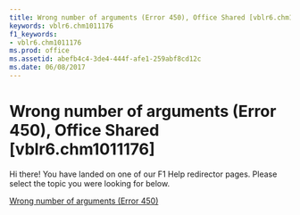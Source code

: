 ```yaml
---
title: Wrong number of arguments (Error 450), Office Shared [vblr6.chm1011176]
keywords: vblr6.chm1011176
f1_keywords:
- vblr6.chm1011176
ms.prod: office
ms.assetid: abefb4c4-3de4-444f-afe1-259abf8cd12c
ms.date: 06/08/2017
---
```



# Wrong number of arguments (Error 450), Office Shared [vblr6.chm1011176]

Hi there! You have landed on one of our F1 Help redirector pages. Please select the topic you were looking for below.

[Wrong number of arguments (Error 450)](http://msdn.microsoft.com/library/7a1af0b6-59f3-79c6-3167-3d94405ba23d%28Office.15%29.aspx)

